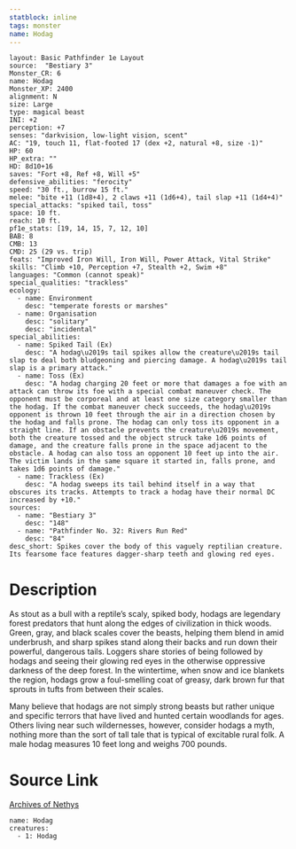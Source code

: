 ```yaml
---
statblock: inline
tags: monster
name: Hodag
---
```

```statblock
layout: Basic Pathfinder 1e Layout
source:  "Bestiary 3"
Monster_CR: 6
name: Hodag
Monster_XP: 2400
alignment: N
size: Large
type: magical beast
INI: +2
perception: +7
senses: "darkvision, low-light vision, scent"
AC: "19, touch 11, flat-footed 17 (dex +2, natural +8, size -1)"
HP: 60
HP_extra: ""
HD: 8d10+16
saves: "Fort +8, Ref +8, Will +5"
defensive_abilities: "ferocity"
speed: "30 ft., burrow 15 ft."
melee: "bite +11 (1d8+4), 2 claws +11 (1d6+4), tail slap +11 (1d4+4)"
special_attacks: "spiked tail, toss"
space: 10 ft.
reach: 10 ft.
pf1e_stats: [19, 14, 15, 7, 12, 10]
BAB: 8
CMB: 13
CMD: 25 (29 vs. trip)
feats: "Improved Iron Will, Iron Will, Power Attack, Vital Strike"
skills: "Climb +10, Perception +7, Stealth +2, Swim +8"
languages: "Common (cannot speak)"
special_qualities: "trackless"
ecology:
  - name: Environment
    desc: "temperate forests or marshes"
  - name: Organisation
    desc: "solitary"
    desc: "incidental"
special_abilities:
  - name: Spiked Tail (Ex)
    desc: "A hodag\u2019s tail spikes allow the creature\u2019s tail slap to deal both bludgeoning and piercing damage. A hodag\u2019s tail slap is a primary attack."
  - name: Toss (Ex)
    desc: "A hodag charging 20 feet or more that damages a foe with an attack can throw its foe with a special combat maneuver check. The opponent must be corporeal and at least one size category smaller than the hodag. If the combat maneuver check succeeds, the hodag\u2019s opponent is thrown 10 feet through the air in a direction chosen by the hodag and falls prone. The hodag can only toss its opponent in a straight line. If an obstacle prevents the creature\u2019s movement, both the creature tossed and the object struck take 1d6 points of damage, and the creature falls prone in the space adjacent to the obstacle. A hodag can also toss an opponent 10 feet up into the air. The victim lands in the same square it started in, falls prone, and takes 1d6 points of damage."
  - name: Trackless (Ex)
    desc: "A hodag sweeps its tail behind itself in a way that obscures its tracks. Attempts to track a hodag have their normal DC increased by +10."
sources:
  - name: "Bestiary 3"
    desc: "148"
  - name: "Pathfinder No. 32: Rivers Run Red"
    desc: "84"
desc_short: Spikes cover the body of this vaguely reptilian creature. Its fearsome face features dagger-sharp teeth and glowing red eyes.
```
# Description
As stout as a bull with a reptile’s scaly, spiked body, hodags are legendary forest predators that hunt along the edges of civilization in thick woods. Green, gray, and black scales cover the beasts, helping them blend in amid underbrush, and sharp spikes stand along their backs and run down their powerful, dangerous tails. Loggers share stories of being followed by hodags and seeing their glowing red eyes in the otherwise oppressive darkness of the deep forest. In the wintertime, when snow and ice blankets the region, hodags grow a foul-smelling coat of greasy, dark brown fur that sprouts in tufts from between their scales.

Many believe that hodags are not simply strong beasts but rather unique and specific terrors that have lived and hunted certain woodlands for ages. Others living near such wildernesses, however, consider hodags a myth, nothing more than the sort of tall tale that is typical of excitable rural folk. A male hodag measures 10 feet long and weighs 700 pounds.
# Source Link
[Archives of Nethys](https://aonprd.com/MonsterDisplay.aspx?ItemName=Hodag)
```encounter-table
name: Hodag
creatures:
  - 1: Hodag
```
